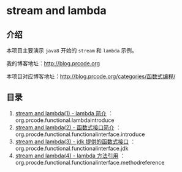 # stream and lambda

## 介绍

本项目主要演示 `java8` 开始的 `stream` 和 `lambda` 示例。

我的博客地址：http://blog.prcode.org

本项目对应博客地址：http://blog.prcode.org/categories/函数式编程/

## 目录

1. [stream and lambda(1) - lambda 简介](http://blog.prcode.org/2021/05/stream-and-lambda-1-lambda-intrduce/) ：org.prcode.functional.lambdaintroduce
2. [stream and lambda(2) - 函数式接口简介](http://blog.prcode.org/2021/06/stream-and-lambda-2-functionalinterface-introduce/) ：org.procde.functional.functionalinterface.introduce
3. [stream and lambda(3) - jdk 提供的函数式接口](http://blog.prcode.org/2021/06/stream-and-lambda-3-jdk-functionalinterface/) ：org.procde.functional.functionalinterface.jdk
3. [stream and lambda(4) - lambda 方法引用](http://blog.prcode.org/2021/06/stream-and-lambda-4-method-reference/) ：org.procde.functional.functionalinterface.methodreference
